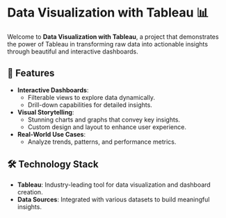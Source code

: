 # Data Visualization with Tableau 📊

Welcome to **Data Visualization with Tableau**, a project that demonstrates the power of Tableau in transforming raw data into actionable insights through beautiful and interactive dashboards. 

## 🚀 Features

- **Interactive Dashboards**:
  - Filterable views to explore data dynamically.
  - Drill-down capabilities for detailed insights.
- **Visual Storytelling**:
  - Stunning charts and graphs that convey key insights.
  - Custom design and layout to enhance user experience.
- **Real-World Use Cases**:
  - Analyze trends, patterns, and performance metrics.

## 🛠️ Technology Stack

- **Tableau**: Industry-leading tool for data visualization and dashboard creation.
- **Data Sources**: Integrated with various datasets to build meaningful insights.


